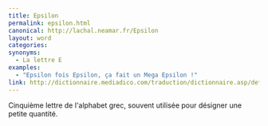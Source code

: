 ```yaml
---
title: Epsilon
permalink: epsilon.html
canonical: http://lachal.neamar.fr/Epsilon
layout: word
categories:
synonyms:
  - La lettre E
examples:
  - "Epsilon fois Epsilon, ça fait un Mega Epsilon !"
link: http://dictionnaire.mediadico.com/traduction/dictionnaire.asp/definition/epsilon/2007
---
```


Cinquième lettre de l'alphabet grec, souvent utilisée pour désigner une petite quantité.

